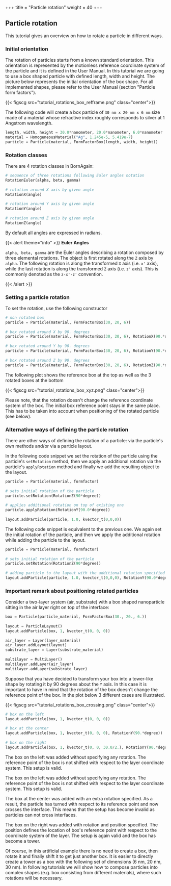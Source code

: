 +++
title = "Particle rotation"
weight = 40
+++

## Particle rotation

This tutorial gives an overview on how to rotate a particle in different ways.

### Initial orientation

The rotation of particles starts from a known standard orientation.
This orientation is represented by the motionless reference coordinate system of
the particle and it is defined in the User Manual.
In this tutorial we are going to use a box shaped particle with defined length, width and height.
The picture below represents the initial orientation of the box shape.
For all implemented shapes, please refer to the User Manual (section "Particle form factors").

{{< figscg src="tutorial_rotations_box_refframe.png" class="center">}}

The following code will create a box particle of `30 nm x 20 nm x 6 nm` size made of a material
whose refractive index roughly corresponds to silver at 1 Angstrom wavelength.

```python
length, width, height = 30.0*nanometer, 20.0*nanometer, 6.0*nanometer
material = HomogeneousMaterial("Ag", 1.245e-5, 5.419e-7)
particle = Particle(material, FormFactorBox(length, width, height))
```

### Rotation classes

There are 4 rotation classes in BornAgain:

```python
# sequence of three rotations following Euler angles notation
RotationEuler(alpha, beta, gamma)
 
# rotation around X axis by given angle
RotationX(angle)
 
# rotation around Y axis by given angle
RotationY(angle)
 
# rotation around Z axis by given angle
RotationZ(angle)
```

By default all angles are expressed in radians.

{{< alert theme="info" >}}
**Euler Angles**

`alpha, beta, gamma` are the Euler angles describing a rotation composed by three elemental rotations.
The object is first rotated along the `Z` axis by `alpha`.
The following rotation is along the transformed `X` axis (i.e. `x'` axis),
while the last rotation is along the transformed `Z` axis (i.e. `z'` axis).
This is commonly denoted as the `z-x'-z'` convention.

{{< /alert >}}

### Setting a particle rotation

To set the rotation, use the following constructor

```python
# non rotated box
particle = Particle(material, FormFactorBox(30, 20, 6))
 
# box rotated around X by 90. degrees
particle = Particle(material, FormFactorBox(30, 20, 6), RotationX(90.*degree))
 
# box rotated around Y by 90. degrees
particle = Particle(material, FormFactorBox(30, 20, 6), RotationY(90.*degree))
 
# box rotated around Z by 90. degrees
particle = Particle(material, FormFactorBox(30, 20, 6), RotationZ(90.*degree))
```

The following plot shows the reference box at the top as well as the 3 rotated boxes at the bottom

{{< figscg src="tutorial_rotations_box_xyz.png" class="center">}}

Please note, that the rotation doesn't change the reference coordinate system of the box.
The initial box reference point stays in the same place.
This has to be taken into account when positioning of the rotated particle (see below).

### Alternative ways of defining the particle rotation

There are other ways of defining the rotation of a particle:
via the particle's own methods and/or via a particle layout.

In the following code snippet we set the rotation of the particle using the particle's `setRotation`
method, then we apply an additional rotation via the particle's
`applyRotation` method and finally we add the resulting object to the layout.

```python
particle = Particle(material, formfactor)
 
# sets initial rotation of the particle
particle.setRotation(RotationZ(90*degree))
 
# applies additional rotation on top of existing one
particle.applyRotation(RotationY(90.0*degree))
 
layout.addParticle(particle, 1.0, kvector_t(0,0,0))
```

The following code snippet is equivalent to the previous one. We again set the initial rotation
of the particle, and then we apply the additional rotation while adding the particle to the layout.

```python
particle = Particle(material, formfactor)
 
# sets initial rotation of the particle
particle.setRotation(RotationZ(90*degree))
 
# adding particle to the layout with the additional rotation specified
layout.addParticle(particle, 1.0, kvector_t(0,0,0), RotationY(90.0*degree))
```

### Important remark about positioning rotated particles

Consider a two-layer system (air, substrate) with a box shaped nanoparticle sitting in the air layer right on top of the interface:

```python
box = Particle(particle_material, FormFactorBox(30., 20., 6.))
 
layout = ParticleLayout()
layout.addParticle(box, 1, kvector_t(0, 0, 0))
 
air_layer = Layer(layer_material)
air_layer.addLayout(layout)
substrate_layer = Layer(substrate_material)
 
multilayer = MultiLayer()
multilayer.addLayer(air_layer)
multilayer.addLayer(substrate_layer)
```

Suppose that you have decided to transform your box into a tower-like shape by
rotating it by 90 degrees about the `Y` axis.
In this case it is important to have in mind that the rotation of the box doesn't change the reference point of the box.
In the plot below 3 different cases are illustrated.

{{< figscg src="tutorial_rotations_box_crossing.png" class="center">}}

```python
# box on the left
layout.addParticle(box, 1, kvector_t(0, 0, 0))
 
# box at the center
layout.addParticle(box, 1, kvector_t(0, 0, 0), RotationY(90.*degree))
 
# box on the right
layout.addParticle(box, 1, kvector_t(0, 0, 30.0/2.), RotationY(90.*degree))
```

The box on the left was added without specifying any rotation.
The reference point of the box is not shifted with respect to the layer coordinate system.
This setup is valid.

The box on the left was added without specifying any rotation.
The reference point of the box is not shifted with respect to the layer coordinate system.
This setup is valid.

The box at the center was added with an extra rotation specified.
As a result, the particle has turned with respect to its reference point and now crosses the interface.
This means that the setup has become invalid as particles can not cross interfaces.

The box on the right was added with rotation and position specified. The position defines the location of box's reference point with respect to the coordinate system of the layer. The setup is again valid and the box has become a tower.

Of course, in this artificial example there is no need to create a box,
then rotate it and finally shift it to get just another box.
It is easier to directly create a tower as a box with the following set of dimensions (6 nm, 20 nm, 30 nm).
In following tutorials we will show how to compose particles into complex shapes
(e.g. box consisting from different materials), where such rotations will be necessary.
